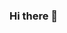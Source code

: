 ### Hi there 👋

<!--
**kenlzh1996/kenlzh1996** is a ✨ _special_ ✨ repository because its `README.md` (this file) appears on your GitHub profile.

Hey! My name is Zhuoheng Li. Currently doing my PhD in molecular nutrition at Cornell University

- 🔭 I’m currently working on a multi-class classification model to predict protein localization.
- 🌱 I’m currently learning proteomics, mass spectrometry and machine learning.

[<img src='https://cdn.jsdelivr.net/npm/simple-icons@3.0.1/icons/linkedin.svg' alt='linkedin' height='40'>](https://www.linkedin.com/in/zhuoheng-li/)  [<img src='https://cdn.jsdelivr.net/npm/simple-icons@3.0.1/icons/twitter.svg' alt='twitter' height='40'>](https://twitter.com/ZhuohengLi6)

-->
